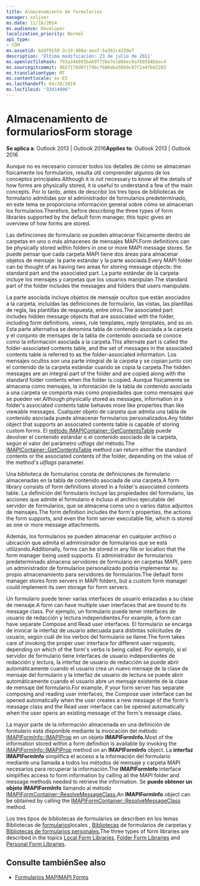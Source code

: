 ```yaml
---
title: Almacenamiento de formularios
manager: soliver
ms.date: 11/16/2014
ms.audience: Developer
localization_priority: Normal
api_type:
- COM
ms.assetid: 6ddf9158-3c10-408a-aeaf-5a382c4339e7
description: 'Última modificación: 23 de julio de 2011'
ms.openlocfilehash: 793a34b093ba69f73be7e186bec0a769584bbac4
ms.sourcegitcommit: 8657170d071f9bcf680aba50b9c07f2a4fb82283
ms.translationtype: MT
ms.contentlocale: es-ES
ms.lasthandoff: 04/28/2019
ms.locfileid: "33414896"
---
```

# <a name="form-storage"></a><span data-ttu-id="d1d8f-103">Almacenamiento de formularios</span><span class="sxs-lookup"><span data-stu-id="d1d8f-103">Form storage</span></span>

<span data-ttu-id="d1d8f-104">**Se aplica a**: Outlook 2013 | Outlook 2016</span><span class="sxs-lookup"><span data-stu-id="d1d8f-104">**Applies to**: Outlook 2013 | Outlook 2016</span></span> 
  
<span data-ttu-id="d1d8f-105">Aunque no es necesario conocer todos los detalles de cómo se almacenan físicamente los formularios, resulta útil comprender algunos de los conceptos principales.</span><span class="sxs-lookup"><span data-stu-id="d1d8f-105">Although it is not necessary to know all the details of how forms are physically stored, it is useful to understand a few of the main concepts.</span></span> <span data-ttu-id="d1d8f-106">Por lo tanto, antes de describir los tres tipos de bibliotecas de formulario admitidas por el administrador de formularios predeterminado, en este tema se proporciona información general sobre cómo se almacenan los formularios.</span><span class="sxs-lookup"><span data-stu-id="d1d8f-106">Therefore, before describing the three types of form libraries supported by the default form manager, this topic gives an overview of how forms are stored.</span></span>
  
<span data-ttu-id="d1d8f-107">Las definiciones de formulario se pueden almacenar físicamente dentro de carpetas en uno o más almacenes de mensajes MAPI.</span><span class="sxs-lookup"><span data-stu-id="d1d8f-107">Form definitions can be physically stored within folders in one or more MAPI message stores.</span></span> <span data-ttu-id="d1d8f-108">Se puede pensar que cada carpeta MAPI tiene dos áreas para almacenar objetos de mensaje: la parte estándar y la parte asociada.</span><span class="sxs-lookup"><span data-stu-id="d1d8f-108">Every MAPI folder can be thought of as having two areas for storing message objects: the standard part and the associated part.</span></span> <span data-ttu-id="d1d8f-109">La parte estándar de la carpeta incluye los mensajes y carpetas que los usuarios manipulan.</span><span class="sxs-lookup"><span data-stu-id="d1d8f-109">The standard part of the folder includes the messages and folders that users manipulate.</span></span>
  
<span data-ttu-id="d1d8f-110">La parte asociada incluye objetos de mensaje ocultos que están asociados a la carpeta, incluidas las definiciones de formulario, las vistas, las plantillas de regla, las plantillas de respuesta, entre otros.</span><span class="sxs-lookup"><span data-stu-id="d1d8f-110">The associated part includes hidden message objects that are associated with the folder, including form definitions, views, rule templates, reply templates, and so on.</span></span> <span data-ttu-id="d1d8f-111">Esta parte alternativa se denomina tabla de contenido asociada a la carpeta y el conjunto de mensajes de la tabla de contenido asociada se conoce como la información asociada a la carpeta.</span><span class="sxs-lookup"><span data-stu-id="d1d8f-111">This alternate part is called the folder-associated contents table, and the set of messages in the associated contents table is referred to as the folder-associated information.</span></span> <span data-ttu-id="d1d8f-112">Los mensajes ocultos son una parte integral de la carpeta y se copian junto con el contenido de la carpeta estándar cuando se copia la carpeta.</span><span class="sxs-lookup"><span data-stu-id="d1d8f-112">The hidden messages are an integral part of the folder and are copied along with the standard folder contents when the folder is copied.</span></span> <span data-ttu-id="d1d8f-113">Aunque físicamente se almacena como mensajes, la información de la tabla de contenido asociada a una carpeta se comporta más como propiedades que como mensajes que se pueden ver.</span><span class="sxs-lookup"><span data-stu-id="d1d8f-113">Although physically stored as messages, information in a folder's associated contents table behaves more like properties than like viewable messages.</span></span> <span data-ttu-id="d1d8f-114">Cualquier objeto de carpeta que admita una tabla de contenido asociada puede almacenar formularios personalizados.</span><span class="sxs-lookup"><span data-stu-id="d1d8f-114">Any folder object that supports an associated contents table is capable of storing custom forms.</span></span> <span data-ttu-id="d1d8f-115">El [método IMAPIContainer::GetContentsTable](imapicontainer-getcontentstable.md) puede devolver el contenido estándar o el contenido asociado de la carpeta, según el valor del parámetro  _ulflags del_ método.</span><span class="sxs-lookup"><span data-stu-id="d1d8f-115">The [IMAPIContainer::GetContentsTable](imapicontainer-getcontentstable.md) method can return either the standard contents or the associated contents of the folder, depending on the value of the method's  _ulflags_ parameter.</span></span> 
  
<span data-ttu-id="d1d8f-116">Una biblioteca de formularios consta de definiciones de formulario almacenadas en la tabla de contenido asociada de una carpeta.</span><span class="sxs-lookup"><span data-stu-id="d1d8f-116">A form library consists of form definitions stored in a folder's associated contents table.</span></span> <span data-ttu-id="d1d8f-117">La definición del formulario incluye las propiedades del formulario, las acciones que admite el formulario e incluso el archivo ejecutable del servidor de formularios, que se almacena como uno o varios datos adjuntos de mensajes.</span><span class="sxs-lookup"><span data-stu-id="d1d8f-117">The form definition includes the form's properties, the actions the form supports, and even the form server executable file, which is stored as one or more message attachments.</span></span>
  
<span data-ttu-id="d1d8f-118">Además, los formularios se pueden almacenar en cualquier archivo o ubicación que admita el administrador de formularios que se está utilizando.</span><span class="sxs-lookup"><span data-stu-id="d1d8f-118">Additionally, forms can be stored in any file or location that the form manager being used supports.</span></span> <span data-ttu-id="d1d8f-119">El administrador de formularios predeterminado almacena servidores de formulario en carpetas MAPI, pero un administrador de formularios personalizado podría implementar su propio almacenamiento para servidores de formularios.</span><span class="sxs-lookup"><span data-stu-id="d1d8f-119">The default form manager stores form servers in MAPI folders, but a custom form manager could implement its own storage for form servers.</span></span>
  
<span data-ttu-id="d1d8f-120">Un formulario puede tener varias interfaces de usuario enlazadas a su clase de mensaje.</span><span class="sxs-lookup"><span data-stu-id="d1d8f-120">A form can have multiple user interfaces that are bound to its message class.</span></span> <span data-ttu-id="d1d8f-121">Por ejemplo, un formulario puede tener interfaces de usuario de redacción y lectura independientes.</span><span class="sxs-lookup"><span data-stu-id="d1d8f-121">For example, a form can have separate Compose and Read user interfaces.</span></span> <span data-ttu-id="d1d8f-122">El formulario se encarga de invocar la interfaz de usuario adecuada para distintas solicitudes de usuario, según cuál de los verbos del formulario se llame.</span><span class="sxs-lookup"><span data-stu-id="d1d8f-122">The form takes care of invoking the proper user interface for different user requests, depending on which of the form's verbs is being called.</span></span> <span data-ttu-id="d1d8f-123">Por ejemplo, si el servidor de formulario tiene interfaces de usuario independientes de redacción y lectura, la interfaz de usuario de redacción se puede abrir automáticamente cuando el usuario crea un nuevo mensaje de la clase de mensaje del formulario y la interfaz de usuario de lectura se puede abrir automáticamente cuando el usuario abre un mensaje existente de la clase de mensaje del formulario.</span><span class="sxs-lookup"><span data-stu-id="d1d8f-123">For example, if your form server has separate composing and reading user interfaces, the Compose user interface can be opened automatically when the user creates a new message of the form's message class and the Read user interface can be opened automatically when the user opens an existing message of the form's message class.</span></span>
  
<span data-ttu-id="d1d8f-124">La mayor parte de la información almacenada en una definición de formulario está disponible mediante la invocación del método [IMAPIFormInfo::IMAPIProp](imapiforminfoimapiprop.md) en un objeto **IMAPIFormInfo.**</span><span class="sxs-lookup"><span data-stu-id="d1d8f-124">Most of the information stored within a form definition is available by invoking the [IMAPIFormInfo::IMAPIProp](imapiforminfoimapiprop.md) method on an **IMAPIFormInfo** object.</span></span> <span data-ttu-id="d1d8f-125">La **interfaz IMAPIFormInfo** simplifica el acceso a la información del formulario mediante una llamada a todos los métodos de mensaje y carpeta MAPI necesarios para recuperar la información.</span><span class="sxs-lookup"><span data-stu-id="d1d8f-125">The **IMAPIFormInfo** interface simplifies access to form information by calling all the MAPI folder and message methods needed to retrieve the information.</span></span> <span data-ttu-id="d1d8f-126">Se **puede obtener un objeto IMAPIFormInfo** llamando al método [IMAPIFormContainer::ResolveMessageClass.](imapiformcontainer-resolvemessageclass.md)</span><span class="sxs-lookup"><span data-stu-id="d1d8f-126">An **IMAPIFormInfo** object can be obtained by calling the [IMAPIFormContainer::ResolveMessageClass](imapiformcontainer-resolvemessageclass.md) method.</span></span> 
  
<span data-ttu-id="d1d8f-127">Los tres tipos de bibliotecas de formularios se describen en los temas Bibliotecas de [formularios](local-form-libraries.md)locales , [Bibliotecas](folder-form-libraries.md) de formularios de carpetas y [Bibliotecas de formularios personales.](personal-form-libraries.md)</span><span class="sxs-lookup"><span data-stu-id="d1d8f-127">The three types of form libraries are described in the topics [Local Form Libraries](local-form-libraries.md), [Folder Form Libraries](folder-form-libraries.md) and [Personal Form Libraries](personal-form-libraries.md).</span></span>
  
## <a name="see-also"></a><span data-ttu-id="d1d8f-128">Consulte también</span><span class="sxs-lookup"><span data-stu-id="d1d8f-128">See also</span></span>

- [<span data-ttu-id="d1d8f-129">Formularios MAPI</span><span class="sxs-lookup"><span data-stu-id="d1d8f-129">MAPI Forms</span></span>](mapi-forms.md)

